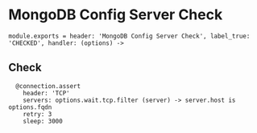 
# MongoDB Config Server Check

    module.exports = header: 'MongoDB Config Server Check', label_true: 'CHECKED', handler: (options) ->

## Check

      @connection.assert
        header: 'TCP'
        servers: options.wait.tcp.filter (server) -> server.host is options.fqdn
        retry: 3
        sleep: 3000
